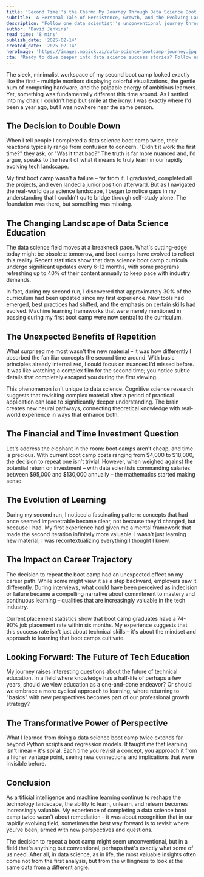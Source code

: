 ```yaml
---
title: 'Second Time''s the Charm: My Journey Through Data Science Boot Camp – Twice'
subtitle: 'A Personal Tale of Persistence, Growth, and the Evolving Landscape of Data Science Education'
description: 'Follow one data scientist''s unconventional journey through completing a data science boot camp twice, discovering how revisiting familiar ground with new perspective led to deeper understanding and unexpected career benefits.'
author: 'David Jenkins'
read_time: '8 mins'
publish_date: '2025-02-14'
created_date: '2025-02-14'
heroImage: 'https://images.magick.ai/data-science-bootcamp-journey.jpg'
cta: 'Ready to dive deeper into data science success stories? Follow us on LinkedIn for more inspiring journeys and insights from industry professionals who are reshaping the future of tech education.'
---
```


The sleek, minimalist workspace of my second boot camp looked exactly like the first – multiple monitors displaying colorful visualizations, the gentle hum of computing hardware, and the palpable energy of ambitious learners. Yet, something was fundamentally different this time around. As I settled into my chair, I couldn't help but smile at the irony: I was exactly where I'd been a year ago, but I was nowhere near the same person.

## The Decision to Double Down

When I tell people I completed a data science boot camp twice, their reactions typically range from confusion to concern. "Didn't it work the first time?" they ask, or "Was it that bad?" The truth is far more nuanced and, I'd argue, speaks to the heart of what it means to truly learn in our rapidly evolving tech landscape.

My first boot camp wasn't a failure – far from it. I graduated, completed all the projects, and even landed a junior position afterward. But as I navigated the real-world data science landscape, I began to notice gaps in my understanding that I couldn't quite bridge through self-study alone. The foundation was there, but something was missing.

## The Changing Landscape of Data Science Education

The data science field moves at a breakneck pace. What's cutting-edge today might be obsolete tomorrow, and boot camps have evolved to reflect this reality. Recent statistics show that data science boot camp curricula undergo significant updates every 6-12 months, with some programs refreshing up to 40% of their content annually to keep pace with industry demands.

In fact, during my second run, I discovered that approximately 30% of the curriculum had been updated since my first experience. New tools had emerged, best practices had shifted, and the emphasis on certain skills had evolved. Machine learning frameworks that were merely mentioned in passing during my first boot camp were now central to the curriculum.

## The Unexpected Benefits of Repetition

What surprised me most wasn't the new material – it was how differently I absorbed the familiar concepts the second time around. With basic principles already internalized, I could focus on nuances I'd missed before. It was like watching a complex film for the second time; you notice subtle details that completely escaped you during the first viewing.

This phenomenon isn't unique to data science. Cognitive science research suggests that revisiting complex material after a period of practical application can lead to significantly deeper understanding. The brain creates new neural pathways, connecting theoretical knowledge with real-world experience in ways that enhance both.

## The Financial and Time Investment Question

Let's address the elephant in the room: boot camps aren't cheap, and time is precious. With current boot camp costs ranging from $4,000 to $18,000, the decision to repeat one isn't trivial. However, when weighed against the potential return on investment – with data scientists commanding salaries between $95,000 and $130,000 annually – the mathematics started making sense.

## The Evolution of Learning

During my second run, I noticed a fascinating pattern: concepts that had once seemed impenetrable became clear, not because they'd changed, but because I had. My first experience had given me a mental framework that made the second iteration infinitely more valuable. I wasn't just learning new material; I was recontextualizing everything I thought I knew.

## The Impact on Career Trajectory

The decision to repeat the boot camp had an unexpected effect on my career path. While some might view it as a step backward, employers saw it differently. During interviews, what could have been perceived as indecision or failure became a compelling narrative about commitment to mastery and continuous learning – qualities that are increasingly valuable in the tech industry.

Current placement statistics show that boot camp graduates have a 74-90% job placement rate within six months. My experience suggests that this success rate isn't just about technical skills – it's about the mindset and approach to learning that boot camps cultivate.

## Looking Forward: The Future of Tech Education

My journey raises interesting questions about the future of technical education. In a field where knowledge has a half-life of perhaps a few years, should we view education as a one-and-done endeavor? Or should we embrace a more cyclical approach to learning, where returning to "basics" with new perspectives becomes part of our professional growth strategy?

## The Transformative Power of Perspective

What I learned from doing a data science boot camp twice extends far beyond Python scripts and regression models. It taught me that learning isn't linear – it's spiral. Each time you revisit a concept, you approach it from a higher vantage point, seeing new connections and implications that were invisible before.

## Conclusion

As artificial intelligence and machine learning continue to reshape the technology landscape, the ability to learn, unlearn, and relearn becomes increasingly valuable. My experience of completing a data science boot camp twice wasn't about remediation – it was about recognition that in our rapidly evolving field, sometimes the best way forward is to revisit where you've been, armed with new perspectives and questions.

The decision to repeat a boot camp might seem unconventional, but in a field that's anything but conventional, perhaps that's exactly what some of us need. After all, in data science, as in life, the most valuable insights often come not from the first analysis, but from the willingness to look at the same data from a different angle.
